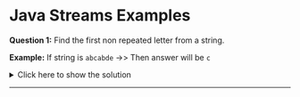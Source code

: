 # Java Streams Examples

**Question 1:** Find the first non repeated letter from a string.

**Example:** If string is `abcabde` ->> Then answer will be `c`

<details>
  <summary>Click here to show the solution</summary>
  
	final String str = "abcabde";
    Stream.of(str.split("")).filter(ch -> str.indexOf(ch, str.indexOf(ch) + 1) == -1).findFirst()
	
</details>

----------------------------------------------------------------------------------------------------------------------------------------------------------------------------------------------------------------------------------------